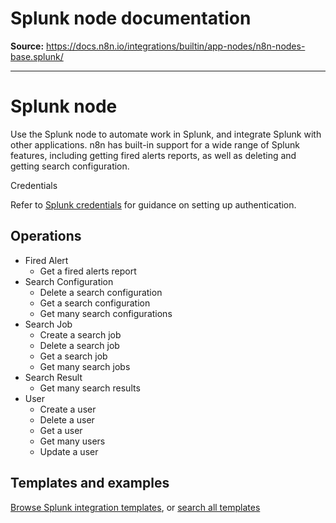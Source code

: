 # Splunk node documentation

**Source:** https://docs.n8n.io/integrations/builtin/app-nodes/n8n-nodes-base.splunk/

---

# Splunk node

Use the Splunk node to automate work in Splunk, and integrate Splunk with other applications. n8n has built-in support for a wide range of Splunk features, including getting fired alerts reports, as well as deleting and getting search configuration.

Credentials

Refer to [Splunk credentials](../../credentials/splunk/) for guidance on setting up authentication.

## Operations

- Fired Alert
  - Get a fired alerts report
- Search Configuration
  - Delete a search configuration
  - Get a search configuration
  - Get many search configurations
- Search Job
  - Create a search job
  - Delete a search job
  - Get a search job
  - Get many search jobs
- Search Result
  - Get many search results
- User
  - Create a user
  - Delete a user
  - Get a user
  - Get many users
  - Update a user

## Templates and examples

[Browse Splunk integration templates](https://n8n.io/integrations/splunk/), or [search all templates](https://n8n.io/workflows/)
